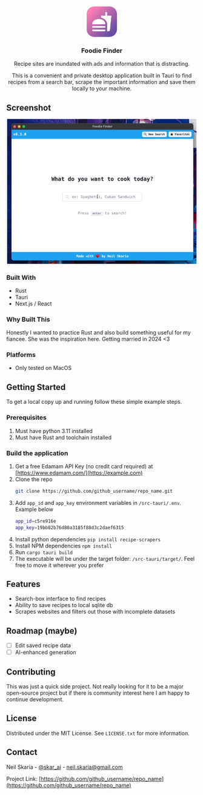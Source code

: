 <!-- Improved compatibility of back to top link: See: https://github.com/othneildrew/Best-README-Template/pull/73 -->

<a name="readme-top"></a>

<!-- PROJECT LOGO -->
<br />
<div align="center">
    <img src="app-icon.png" alt="Logo" width="80" height="80">
<h3 align="center">Foodie Finder</h3>
  <p align="center">
    Recipe sites are inundated with ads and information that is distracting.
   </p>
   <p>
    This is a convenient and private desktop application built in Tauri to find recipes from a search bar, scrape the important information and save them locally to your machine.
   </p>

</div>

<!-- ABOUT THE PROJECT -->

## Screenshot

<div align="center">
    <img src="demo.gif" alt="screenshot" width="500">
</div>

### Built With

- Rust
- Tauri
- Next.js / React

### Why Built This

Honestly I wanted to practice Rust and also build something useful for my fiancee. She was the inspiration here. Getting married in 2024 <3

### Platforms

- Only tested on MacOS

## Getting Started

To get a local copy up and running follow these simple example steps.

### Prerequisites

1. Must have python 3.11 installed
2. Must have Rust and toolchain installed

### Build the application

1. Get a free Edamam API Key (no credit card required) at [https://www.edamam.com/](https://example.com)
2. Clone the repo
   ```sh
   git clone https://github.com/github_username/repo_name.git
   ```
3. Add `app_id` and `app_key` environment variables in `/src-tauri/.env`. Example below
   ```sh
   app_id=c5re916e
   app_key=19bb82b76d80a3185f88d3c2daef6315
   ```
4. Install python dependencies `pip install recipe-scrapers`
5. Install NPM dependencies `npm install`
6. Run `cargo tauri build`
7. The executable will be under the target folder: `/src-tauri/target/`. Feel free to move it wherever you prefer

<!-- USAGE EXAMPLES -->

## Features

- Search-box interface to find recipes
- Ability to save recipes to local sqlite db
- Scrapes websites and filters out those with incomplete datasets

<!-- ROADMAP -->

## Roadmap (maybe)

- [ ] Edit saved recipe data
- [ ] AI-enhanced generation

<!-- CONTRIBUTING -->

## Contributing

This was just a quick side project. Not really looking for it to be a major open-source project but if there is community interest here I am happy to continue development.

## License

Distributed under the MIT License. See `LICENSE.txt` for more information.

<!-- CONTACT -->

## Contact

Neil Skaria - [@skar_ai](https://twitter.com/skar_ai) - neil.skaria@gmail.com

Project Link: [https://github.com/github_username/repo_name](https://github.com/github_username/repo_name)
